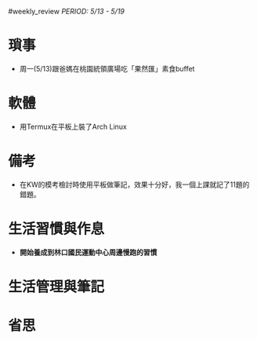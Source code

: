 #weekly_review 
*PERIOD: 5/13 - 5/19*

# 瑣事
- 周一(5/13)跟爸媽在桃園統領廣場吃「果然匯」素食buffet
# 軟體
- 用Termux在平板上裝了Arch Linux
# 備考
- 在KW的模考檢討時使用平板做筆記，效果十分好，我一個上課就記了11題的錯題。
# 生活習慣與作息
- **開始養成到林口國民運動中心周邊慢跑的習慣**
# 生活管理與筆記
# 省思